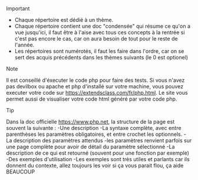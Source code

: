 > [!IMPORTANT]
> - Chaque répertoire est dédié à un thème.
> - Chaque répertoire contient une doc "condensée" qui résume ce qu'on a vue jusqu'ici, il faut être à l'aise avec tous ces concepts à la rentrée si c'est pas encore le cas, car on aura besoin de tout pour le reste de l'année.
> - Les répertoires sont numérotés, il faut les faire dans l'ordre, car on se sert des acquis précédents dans les thèmes suivants (le 0 est optionel)

> [!NOTE]
> Il est conseillé d'éxecuter le code php pour faire des tests.
> Si vous n'avez pas devilbox ou apache et php d'installé sur votre machine, vous pouvez executer votre code sur https://extendsclass.com/fr/php.html.
> Le site vous permet aussi de visualiser votre code html généré par votre code php.

> [!TIP]
> Dans la doc officielle https://www.php.net, la structure de la page est souvent la suivante :
>    -Une description
>    -La syntaxe complète, avec entre parenthèses les paramètres obligatoires, et entre crochet les optionnels.
>    -La description des paramètres attendus
>        -les paramètres renvient parfois sur une page complète pour avoir de détail du paramètre sélectionné
>    -La description de ce qui est retourné (souvent pour une fonction par exemple)
>    -Des exemples d'utilisation
>        -Les exemples sont très utiles et parlants car ils donnent du contexte, allez toujours les voir si ça vous parait flou, ça aide BEAUCOUP